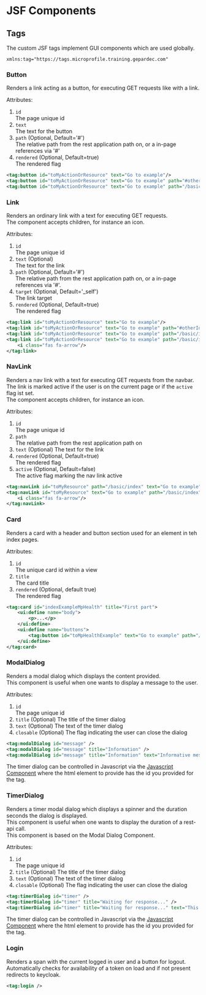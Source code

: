 # JSF Components

## Tags

The custom JSF tags implement GUI components which are used globally.

`xmlns:tag="https://tags.microprofile.training.gepardec.com"`

### Button

Renders a link acting as a button, for executing GET requests like with a link.

Attributes:

1. `id`  
   The page unique id
2. `text`  
   The text for the button
3. `path` (Optional, Default='#')  
   The relative path from the rest application path on, or a in-page references via '#'
4. `rendered` (Optional, Default=true)  
   The rendered flag

```xml
<tag:button id="toMyActionOrResource" text="Go to example"/>
<tag:button id="toMyActionOrResource" text="Go to example" path="#otherId"/>
<tag:button id="toMyActionOrResource" text="Go to example" path="/basic/index"/>
```

### Link

Renders an ordinary link with a text for executing GET requests.  
The component accepts children, for instance an icon.

Attributes:

1. `id`  
   The page unique id
2. `text` (Optional)    
   The text for the link
3. `path` (Optional, Default='#')  
   The relative path from the rest application path on, or a in-page references via '#'.
4. `target` (Optional, Default='_self')  
   The link target
5. `rendered` (Optional, Default=true)  
   The rendered flag

```xml
<tag:link id="toMyActionOrResource" text="Go to example"/>
<tag:link id="toMyActionOrResource" text="Go to example" path="#otherId"/>
<tag:link id="toMyActionOrResource" text="Go to example" path="/basic/index" target="_blank"/>
<tag:link id="toMyActionOrResource" text="Go to example" path="/basic/index" target="_blank">
    <i class="fas fa-arrow"/>
</tag:link>
```

### NavLink

Renders a nav link with a text for executing GET requests from the navbar.  
The link is marked active if the user is on the current page or if the ``active`` flag ist set.  
The component accepts children, for instance an icon.

Attributes:

1. `id`  
   The page unique id
2. `path`  
   The relative path from the rest application path on
3. `text` (Optional)
   The text for the link
4. `rendered` (Optional, Default=true)  
   The rendered flag
5. `active` (Optional, Default=false)  
   The active flag marking the nav link active

```xml
<tag:navLink id="toMyResource" path="/basic/index" text="Go to example"/>
<tag:navLink id="toMyResource" text="Go to example" path="/basic/index" active="#{pathHelper.isOnSubpage('/basic/config')}">
    <i class="fas fa-arrow"/>
</tag:navLink>
```

### Card

Renders a card with a header and button section used for an element in teh index pages.

Attributes:

1. `id`  
   The unique card id within a view
2. `title`   
   The card title
3. `rendered` (Optional, default true)  
   The rendered flag

```xml
<tag:card id="indexExampleMpHealth" title="First part">
    <ui:define name="body">
        <p>...</p>
    </ui:define>
    <ui:define name="buttons">
        <tag:button id="toMpHealthExample" text="Go to example" path="/basic/health"/>
    </ui:define>
</tag:card>
```

### ModalDialog

Renders a modal dialog which displays the content provided.   
This component is useful when one wants to display a message to the user.

Attributes:

1. `id`  
   The page unique id
2. `title` (Optional)
   The title of the timer dialog
3. `text` (Optional)
   The text of the timer dialog
4. `closable` (Optional)
   The flag indicating the user can close the dialog

```xml
<tag:modalDialog id="message" />
<tag:modalDialog id="message" title="Information" />
<tag:modalDialog id="message" title="Information" text="Informative message"/>
```

The timer dialog can be controlled in Javascript via the [Javascript Component](#modalDialog) where the html element to provide has the id you provided for the tag.


### TimerDialog

Renders a timer modal dialog which displays a spinner and the duration seconds the dialog is displayed.   
This component is useful when one wants to display the duration of a rest-api call.  
This component is based on the Modal Dialog Component.

Attributes:

1. `id`  
   The page unique id 
2. `title` (Optional)
   The title of the timer dialog
3. `text` (Optional)
   The text of the timer dialog
4. `closable` (Optional)
   The flag indicating the user can close the dialog

```xml
<tag:timerDialog id="timer" />
<tag:timerDialog id="timer" title="Waiting for response..." />
<tag:timerDialog id="timer" title="Waiting for response..." text="This should not take longer than 1 second"/>
```

The timer dialog can be controlled in Javascript via the [Javascript Component](#modalDialog) where the html element to provide has the id you provided for the tag.

### Login

Renders a span with the current logged in user and a button for logout.
Automatically checks for availability of a token on load and if not present redirects to keycloak.

```xml
<tag:login />
```
